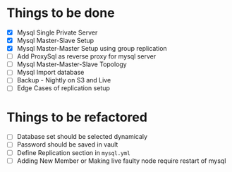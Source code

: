 # Things to be done
- [x] Mysql Single Private Server
- [x] Mysql Master-Slave Setup
- [x] Mysql Master-Master Setup using group replication
- [ ] Add ProxySql as reverse proxy for mysql server
- [ ] Mysql Master-Master-Slave Topology 
- [ ] Mysql Import database
- [ ] Backup - Nightly on S3 and Live
- [ ] Edge Cases of replication setup

# Things to be refactored
- [ ] Database set should be selected dynamicaly
- [ ] Password should be saved in vault
- [ ] Define Replication section in `mysql.yml` 
- [ ] Adding New Member or Making live faulty node require restart of mysql